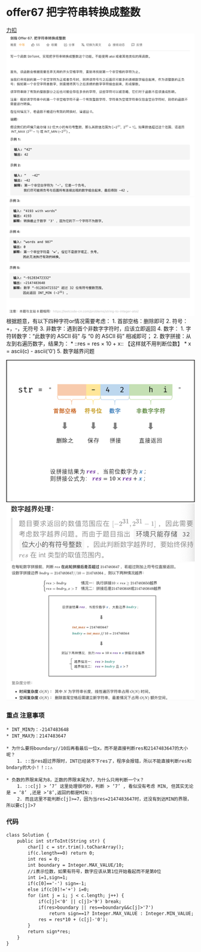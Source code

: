 # offer67 把字符串转换成整数
[力扣](https://leetcode-cn.com/problems/ba-zi-fu-chuan-zhuan-huan-cheng-zheng-shu-lcof/)
![](offer67%20%E6%8A%8A%E5%AD%97%E7%AC%A6%E4%B8%B2%E8%BD%AC%E6%8D%A2%E6%88%90%E6%95%B4%E6%95%B0/%E6%88%AA%E5%B1%8F2021-02-14%2013.40.56.png)
![](offer67%20%E6%8A%8A%E5%AD%97%E7%AC%A6%E4%B8%B2%E8%BD%AC%E6%8D%A2%E6%88%90%E6%95%B4%E6%95%B0/%E6%88%AA%E5%B1%8F2021-02-14%2013.41.08.png)
根据题意，有以下四种字符or情况需要考虑：
	1. 首部空格：删除即可
	2. 符号：+，-，无符号
	3. 非数字：遇到首个非数字字符时，应该立即返回
	4. 数字：
		1. 字符转数字：“此数字的 ASCII 码” 与 “0 的 ASCII 码” 相减即可；
		2. 数字拼接：从左到右遍历数字，结果为：
			* ::res = res × 10 + x:: 【这样就不用判断位数】
			* x = ascii(c) - ascii(‘0’)
	5. 数字越界问题

![](offer67%20%E6%8A%8A%E5%AD%97%E7%AC%A6%E4%B8%B2%E8%BD%AC%E6%8D%A2%E6%88%90%E6%95%B4%E6%95%B0/1A478883-D7D5-437A-B4E0-82F7A274801B.png)
![](offer67%20%E6%8A%8A%E5%AD%97%E7%AC%A6%E4%B8%B2%E8%BD%AC%E6%8D%A2%E6%88%90%E6%95%B4%E6%95%B0/%E6%88%AA%E5%B1%8F2021-02-16%2015.44.17.png)
![](offer67%20%E6%8A%8A%E5%AD%97%E7%AC%A6%E4%B8%B2%E8%BD%AC%E6%8D%A2%E6%88%90%E6%95%B4%E6%95%B0/%E6%88%AA%E5%B1%8F2021-02-16%2015.47.05.png)
### 重点 注意事项
	* INT_MIN为：-2147483648
	* INT_MAX为：2147483647

	* 为什么要将boundary//10后再看最后一位x，而不是直接判断res和2147483647的大小呢？
		1. ::当res超过界限时，INT已经装不下res了，程序会报错，所以不能直接判断res和bndary的大小！！::⚠️

	* 负数的界限末尾为8，正数的界限末尾为7，为什么只用判断一个x？
		1. ::c[j] > ‘7’ 这里处理很巧妙，判断 > ‘7’ , 看似没有考虑 MIN, 但其实无论是 = ‘8’ ,还是 >’8’,返回的都是MIN::
		2. 而且这里不能判断c[j]>=7，因为当res=2147483647时，还没有到达MIN的界限，所以要c[j]>7
### 代码
```
class Solution {
    public int strToInt(String str) {
        char[] c = str.trim().toCharArray();
        if(c.length==0) return 0;
        int res = 0;
        int boundary = Integer.MAX_VALUE/10;
        //i表示位数，如果有符号，数字应该从第1位开始看起而不是第0位
        int i=1,sign=1;
        if(c[0]=='-') sign=-1;
        else if(c[0]!='+') i=0;
        for (int j = i; j < c.length; j++) {
            if(c[j]<'0' || c[j]>'9') break;
            if(res>boundary || res==boundary&&c[j]>'7')
                return sign==1? Integer.MAX_VALUE : Integer.MIN_VALUE;
            res = res*10 + (c[j]-'0');
        }
        return sign*res;
    }
}
```